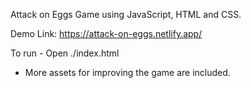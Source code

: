 Attack on Eggs Game using JavaScript, HTML and CSS.

Demo Link: https://attack-on-eggs.netlify.app/

To run - Open ./index.html

* More assets for improving the game are included.